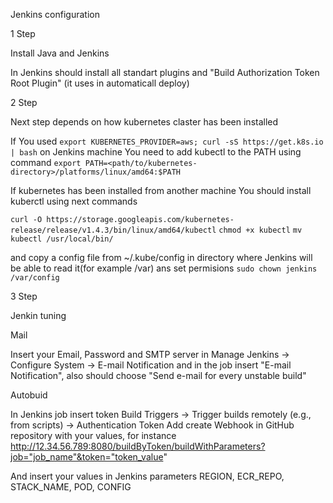 Jenkins configuration

1 Step


Install Java and Jenkins

In Jenkins should install all standart plugins and "Build Authorization Token Root Plugin" (it uses in automaticall deploy)

2 Step


Next step depends on how kubernetes claster has been installed

If You used ```export KUBERNETES_PROVIDER=aws; curl -sS https://get.k8s.io | bash``` on Jenkins machine
You need to add kubectl to the PATH using command ```export PATH=<path/to/kubernetes-directory>/platforms/linux/amd64:$PATH```

If kubernetes has been installed from another machine You should install kuberctl using next commands

```curl -O https://storage.googleapis.com/kubernetes-release/release/v1.4.3/bin/linux/amd64/kubectl```
```chmod +x kubectl```
```mv kubectl /usr/local/bin/```

and copy a config file from ~/.kube/config in directory where Jenkins will be able to read it(for example /var)
ans set permisions ```sudo chown jenkins /var/config```


3 Step


Jenkin tuning

Mail

Insert your Email, Password and SMTP server in Manage Jenkins -> Configure System -> E-mail Notification
and in the job insert "E-mail Notification", also should choose "Send e-mail for every unstable build"

Autobuid

In Jenkins job insert token Build Triggers -> Trigger builds remotely (e.g., from scripts) -> Authentication Token
Add create Webhook in GitHub repository with your values, for instance  http://12.34.56.789:8080/buildByToken/buildWithParameters?job="job_name"&token="token_value"


And insert your values in Jenkins parameters REGION, ECR_REPO, STACK_NAME, POD, CONFIG






